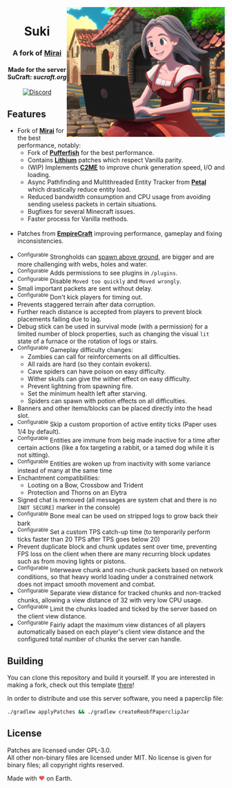 <img src="logo.png" alt="Suki logo" align="right">
<div align="center">
  <h1>Suki</h1>
  <h3>A fork of <a href="https://github.com/etil2jz/Mirai">Mirai</a></h3>
  <h4>Made for the server SuCraft: <i>sucraft.org</i></h4>
  
  [![Discord](https://img.shields.io/discord/363647798949969922?color=5865F2&label=discord&style=for-the-badge)](https://discord.com/invite/pbsPkpUjG4)
</div>

## Features

- Fork of **[Mirai](https://github.com/etil2jz/Mirai)** for the best performance, notably:
    - Fork of **[Pufferfish](https://github.com/pufferfish-gg/Pufferfish)** for the best performance.
    - Contains **[Lithium](https://github.com/CaffeineMC/lithium-fabric)** patches which respect Vanilla parity.
    - (WIP) Implements **[C2ME](https://github.com/RelativityMC/C2ME-fabric)** to improve chunk generation speed, I/O and loading.
    - Async Pathfinding and Multithreaded Entity Tracker from **[Petal](https://github.com/Bloom-host/Petal)** which drastically reduce entity load.
    - Reduced bandwidth consumption and CPU usage from avoiding sending useless packets in certain situations.
    - Bugfixes for several Minecraft issues.
    - Faster process for Vanilla methods.\
&nbsp;
- Patches from **[EmpireCraft](https://github.com/starlis/empirecraft)** improving performance, gameplay and fixing inconsistencies.\
&nbsp;
- <sup>Configurable</sup> Strongholds can [spawn above ground](https://cdn.discordapp.com/attachments/363647799373463562/990000668611854357/2022-06-24_23.07.08.png), are bigger and are more challenging with webs, holes and water.
- <sup>Configurable</sup> Adds permissions to see plugins in `/plugins`.
- <sup>Configurable</sup> Disable `Moved too quickly` and `Moved wrongly`.
- Small important packets are sent without delay.
- <sup>Configurable</sup> Don't kick players for timing out.
- Prevents staggered terrain after data corruption.
- Further reach distance is accepted from players to prevent block placements failing due to lag.
- Debug stick can be used in survival mode (with a permission) for a limited number of block properties, such as changing the visual `lit` state of a furnace or the rotation of logs or stairs.
- <sup>Configurable</sup> Gameplay difficulty changes:
    - Zombies can call for reinforcements on all difficulties.
    - All raids are hard (so they contain evokers).
    - Cave spiders can have poison on easy difficulty.
    - Wither skulls can give the wither effect on easy difficulty.
    - Prevent lightning from spawning fire.
    - Set the minimum health left after starving.
    - Spiders can spawn with potion effects on all difficulties.
- Banners and other items/blocks can be placed directly into the head slot.
- <sup>Configurable</sup> Skip a custom proportion of active entity ticks (Paper uses 1/4 by default).
- <sup>Configurable</sup> Entities are immune from beig made inactive for a time after certain actions (like a fox targeting a rabbit, or a tamed dog while it is not sitting).
- <sup>Configurable</sup> Entities are woken up from inactivity with some variance instead of many at the same time
- Enchantment compatibilities:
    - Looting on a Bow, Crossbow and Trident
    - Protection and Thorns on an Elytra
- Signed chat is removed (all messages are system chat and there is no `[NOT SECURE]` marker in the console)
- <sup>Configurable</sup> Bone meal can be used on stripped logs to grow back their bark
- <sup>Configurable</sup> Set a custom TPS catch-up time (to temporarily perform ticks faster than 20 TPS after TPS goes below 20)
- Prevent duplicate block and chunk updates sent over time, preventing FPS loss on the client when there are many recurring block updates such as from moving lights or pistons.
- <sup>Configurable</sup> Interweave chunk and non-chunk packets based on network conditions, so that heavy world loading under a constrained network does not impact smooth movement and combat.
- <sup>Configurable</sup> Separate view distance for tracked chunks and non-tracked chunks, allowing a view distance of 32 with very low CPU usage.
- <sup>Configurable</sup> Limit the chunks loaded and ticked by the server based on the client view distance.
- <sup>Configurable</sup> Fairly adapt the maximum view distances of all players automatically based on each player's client view distance and the configured total number of chunks the server can handle.

## Building

You can clone this repository and build it yourself.
If you are interested in making a fork, check out this template [there](https://github.com/PaperMC/paperweight-examples)!

In order to distribute and use this server software, you need a paperclip file:

```bash
./gradlew applyPatches && ./gradlew createReobfPaperclipJar
```

## License
Patches are licensed under GPL-3.0.  
All other non-binary files are licensed under MIT.
No license is given for binary files; all copyright rights reserved.

Made with <span style="color: #e25555;">&#9829;</span> on Earth.
